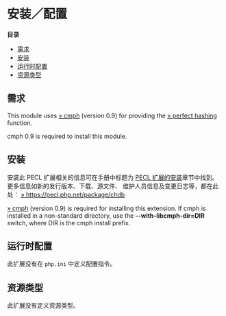 安装／配置
==========

**目录**

-   [需求](/chdb/setup.html#需求)
-   [安装](/chdb/setup.html#安装)
-   [运行时配置](/chdb/setup.html#运行时配置)
-   [资源类型](/chdb/setup.html#资源类型)

需求
----

This module uses
<a href="http://cmph.sourceforge.net/" class="link external">» cmph</a>
(version 0.9) for providing the
<a href="http://en.wikipedia.org/wiki/Perfect_hash_function" class="link external">» perfect hashing</a>
function.

cmph 0.9 is required to install this module.

安装
----

安装此 PECL 扩展相关的信息可在手册中标题为
<a href="/install/pecl.html" class="link">PECL 扩展的安装</a>章节中找到。更多信息如新的发行版本、下载、源文件、
维护人员信息及变更日志等，都在此处：
<a href="https://pecl.php.net/package/chdb" class="link external">» https://pecl.php.net/package/chdb</a>

<a href="http://cmph.sourceforge.net/" class="link external">» cmph</a>
(version 0.9) is required for installing this extension. If cmph is
installed in a non-standard directory, use the
**--with-libcmph-dir=DIR** switch, where DIR is the cmph install prefix.

运行时配置
----------

此扩展没有在 `php.ini` 中定义配置指令。

资源类型
--------

此扩展没有定义资源类型。
